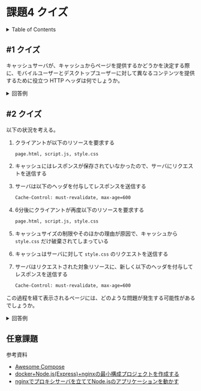 # 課題4 クイズ

<!-- START doctoc generated TOC please keep comment here to allow auto update -->
<!-- DON'T EDIT THIS SECTION, INSTEAD RE-RUN doctoc TO UPDATE -->
<details>
<summary>Table of Contents</summary>

- [&#035;1 クイズ](#1-%E3%82%AF%E3%82%A4%E3%82%BA)
- [&#035;2 クイズ](#2-%E3%82%AF%E3%82%A4%E3%82%BA)
- [任意課題](#%E4%BB%BB%E6%84%8F%E8%AA%B2%E9%A1%8C)

</details>
<!-- END doctoc generated TOC please keep comment here to allow auto update -->

## #1 クイズ

キャッシュサーバが、キャッシュからページを提供するかどうかを決定する際に、モバイルユーザーとデスクトップユーザーに対して異なるコンテンツを提供するために役立つ HTTP ヘッダは何でしょうか。

<details>
<summary>回答例</summary>

</details>

## #2 クイズ

以下の状況を考える。

1. クライアントが以下のリソースを要求する

    ```bash
    page.html, script.js, style.css
    ```

2. キャッシュにはレスポンスが保存されていなかったので、サーバにリクエストを送信する
3. サーバは以下のヘッダを付与してレスポンスを送信する

    ```bash
    Cache-Control: must-revalidate, max-age=600
    ```

4. 6分後にクライアントが再度以下のリソースを要求する

    ```bash
    page.html, script.js, style.css
    ```

5. キャッシュサイズの制限やそのほかの理由が原因で、キャッシュから `style.css` だけ破棄されてしまっている
6. キャッシュはサーバに対して `style.css` のリクエストを送信する
7. サーバはリクエストされた対象リソースに、新しく以下のヘッダを付与してレスポンスを送信する

    ```bash
    Cache-Control: must-revalidate, max-age=600
    ```

この過程を経て表示されるページには、どのような問題が発生する可能性があるでしょうか。

<details>
<summary>回答例</summary>

</details>


## 任意課題

参考資料

- [Awesome Compose](https://github.com/docker/awesome-compose)
- [docker+Node.js(Express)+nginxの最小構成プロジェクトを作成する](https://qiita.com/ryo-ohnishi/items/3653f7583c8591eef333)
- [nginxでプロキシサーバを立ててNode.jsのアプリケーションを動かす](https://qiita.com/juve_534/items/a61c8d08acda6d5f5a4e)

